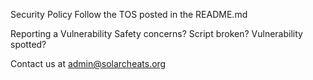 Security Policy
Follow the TOS posted in the README.md

Reporting a Vulnerability
Safety concerns? Script broken? Vulnerability spotted?

Contact us at admin@solarcheats.org
